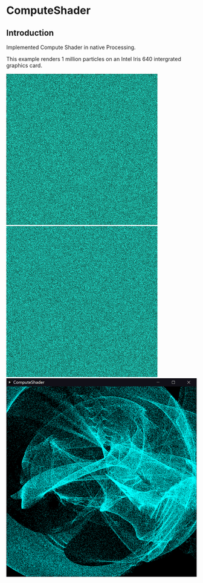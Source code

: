 # ComputeShader
## Introduction
Implemented Compute Shader in native Processing.

This example renders 1 million particles on an Intel Iris 640 intergrated graphics card.

![img](img/ComputeShader01.gif)
![img](img/ComputeShader02.gif)
![img](img/ComputeShader.png)